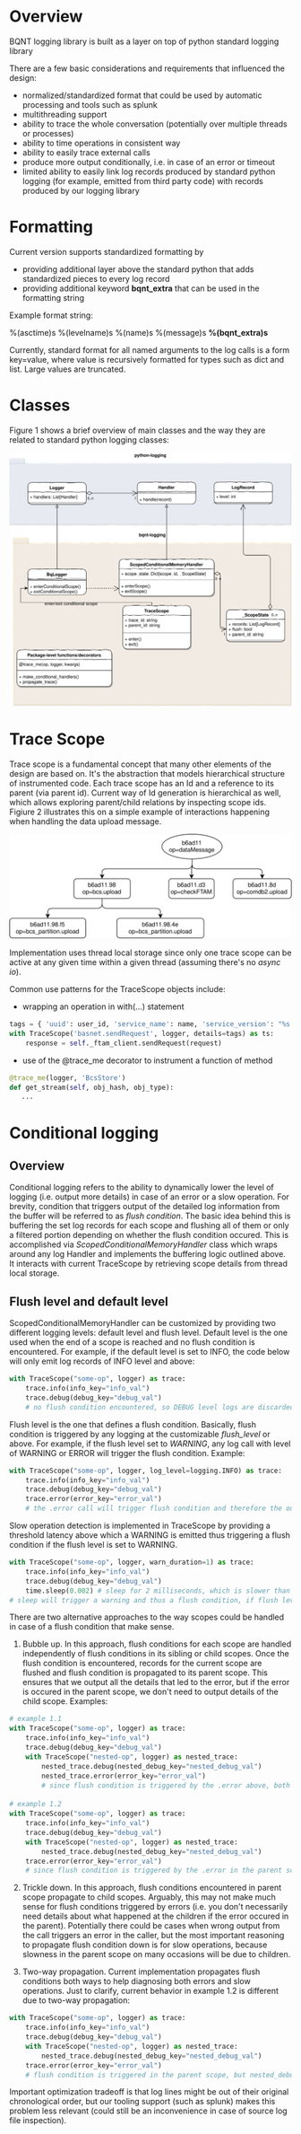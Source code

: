 # Overview

BQNT logging library is built as a layer on top of python standard logging library

There are a few basic considerations and requirements that influenced the design:
* normalized/standardized format that could be used by automatic processing and tools such as splunk
* multithreading support
* ability to trace the whole conversation (potentially over multiple threads or processes)
* ability to time operations in consistent way
* ability to easily trace external calls
* produce more output conditionally, i.e. in case of an error or timeout
* limited ability to easily link log records produced by standard python logging (for example, emitted from third party code) with records produced by our logging library

# Formatting 

Current version supports standardized formatting by 

* providing additional layer above the standard python that adds standardized pieces to every log record
* providing additional keyword **bqnt_extra** that can be used in the formatting string

Example format string:

%(asctime)s %(levelname)s %(name)s %(message)s **%(bqnt_extra)s**

Currently, standard format for all named arguments to the log calls is a form key=value, where value is recursively formatted for types such as dict and list. Large values are truncated.

# Classes

Figure 1 shows a brief overview of main classes and the way they are related to standard python logging classes:

![Class Diagram](logging_classes.svg "Figure 1")

# Trace Scope

Trace scope is a fundamental concept that many other elements of the design are based on. It's the abstraction that models hierarchical structure of instrumented code. Each trace scope has an Id and a reference to its parent (via parent id). Current way of Id generation is hierarchical as well, which allows exploring parent/child relations by inspecting scope ids. Figiure 2 illustrates this on a simple example of interactions happening when handling the data upload message.

![Scope Tree](scope_tree.svg "Figure 2")

Implementation uses thread local storage since only one trace scope can be active at any given time within a given thread (assuming there's no *async io*).

Common use patterns for the TraceScope objects include:

* wrapping an operation in with(...) statement

```python
tags = { 'uuid': user_id, 'service_name': name, 'service_version': "%s.%s" % (major, minor) }
with TraceScope('basnet.sendRequest', logger, details=tags) as ts:
    response = self._ftam_client.sendRequest(request)
```

* use of the @trace_me decorator to instrument a function of method

```python
@trace_me(logger, 'BcsStore')
def get_stream(self, obj_hash, obj_type):
   ...
```

# Conditional logging

## Overview 
Conditional logging refers to the ability to dynamically lower the level of logging (i.e. output more details) in case of an error or a slow operation. For brevity, condition that triggers output of the detailed log information from the buffer will be referred to as *flush condition*. The basic idea behind this is buffering the set log records for each scope and flushing all of them or only a filtered portion depending on whether the flush condition occured. This is accomplished via *ScopedConditionalMemoryHandler* class which wraps around any log Handler and implements the buffering logic outlined above. It interacts with current TraceScope by retrieving scope details from thread local storage. 

## Flush level and default level
ScopedConditionalMemoryHandler can be customized by providing two different logging levels: default level and flush level. Default level is the one used when the end of a scope is reached and no flush condition is encountered. For example, if the default level is set to INFO, the code below will only emit log records of INFO level and above:
```python
with TraceScope("some-op", logger) as trace:
    trace.info(info_key="info_val")
    trace.debug(debug_key="debug_val")
    # no flush condition encountered, so DEBUG level logs are discarded at the end of the scope
```

Flush level is the one that defines a flush condition. Basically, flush condition is triggered by any logging at the customizable *flush_level* or above. For example, if the flush level set to *WARNING*, any log call with level of WARNING or ERROR will trigger the flush condition. Example:
```python
with TraceScope("some-op", logger, log_level=logging.INFO) as trace:
    trace.info(info_key="info_val")
    trace.debug(debug_key="debug_val")
    trace.error(error_key="error_val")
    # the .error call will trigger flush condition and therefore the output of the DEBUG level info
```

Slow operation detection is implemented in TraceScope by providing a threshold latency above which a WARNING is emitted thus triggering a flush condition if the flush level is set to WARNING.
```python
with TraceScope("some-op", logger, warn_duration=1) as trace:
    trace.info(info_key="info_val")
    trace.debug(debug_key="debug_val")
    time.sleep(0.002) # sleep for 2 milliseconds, which is slower than warn_duration
# sleep will trigger a warning and thus a flush condition, if flush level is set to WARNING
```

There are two alternative approaches to the way scopes could be handled in case of a flush condition that make sense.

1. Bubble up. In this approach, flush conditions for each scope are handled independently of flush conditions in its sibling or child scopes. Once the flush condition is encountered, records for the current scope are flushed and flush condition is propagated to its parent scope. This ensures that we output all the details that led to the error, but if the error is occured in the parent scope, we don't need to output details of the child scope. Examples:
```python
# example 1.1
with TraceScope("some-op", logger) as trace:
    trace.info(info_key="info_val")
    trace.debug(debug_key="debug_val")
    with TraceScope("nested-op", logger) as nested_trace:
        nested_trace.debug(nested_debug_key="nested_debug_val")
        nested_trace.error(error_key="error_val")
        # since flush condition is triggered by the .error above, both nested_debug_val and debug_val are logged

# example 1.2
with TraceScope("some-op", logger) as trace:
    trace.info(info_key="info_val")
    trace.debug(debug_key="debug_val")
    with TraceScope("nested-op", logger) as nested_trace:
        nested_trace.debug(nested_debug_key="nested_debug_val")
    trace.error(error_key="error_val")
    # since flush condition is triggered by the .error in the parent scope, nested_debug_val is not logged
```

2. Trickle down. In this approach, flush conditions encountered in parent scope propagate to child scopes. Arguably, this may not make much sense for flush conditions triggered by errors (i.e. you don't necessarily need details about what happened at the children if the error occured in the parent). Potentially there could be cases when wrong output from the call triggers an error in the caller, but the most important reasoning to propagate flush condition down is for slow operations, because slowness in the parent scope on many occasions will be due to children. 

3. Two-way propagation. Current implementation propagates flush conditions both ways to help diagnosing both errors and slow operations. Just to clarify, current behavior in example 1.2 is different due to two-way propagation:
```python
with TraceScope("some-op", logger) as trace:
    trace.info(info_key="info_val")
    trace.debug(debug_key="debug_val")
    with TraceScope("nested-op", logger) as nested_trace:
        nested_trace.debug(nested_debug_key="nested_debug_val")
    trace.error(error_key="error_val")
    # flush condition is triggered in the parent scope, but nested_debug_val is logged b/c 2-way propagation
```

Important optimization tradeoff is that log lines might be out of their original chronological order, but our tooling support (such as splunk) makes this problem less relevant (could still be an inconvenience in case of source log file inspection).
